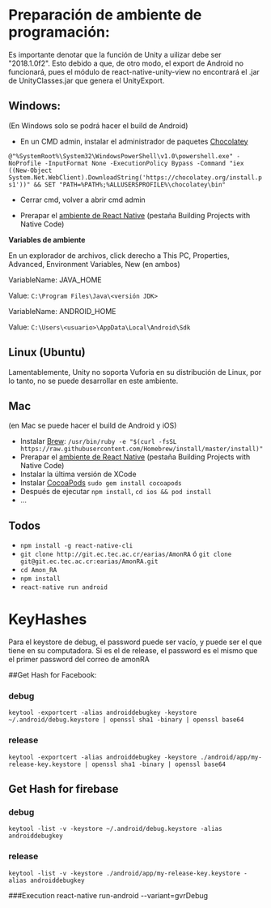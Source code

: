 # Preparación de ambiente de programación:

Es importante denotar que la función de Unity a uilizar debe ser "2018.1.0f2". Esto debido a que, de otro  modo, el export de Android no funcionará, pues el módulo de react-native-unity-view no encontrará el .jar de UnityClasses.jar que genera el UnityExport.

## Windows:
(En Windows solo se podrá hacer el build de Android)

* En un CMD admin, instalar el administrador de paquetes [Chocolatey](https://chocolatey.org/install)

`@"%SystemRoot%\System32\WindowsPowerShell\v1.0\powershell.exe" -NoProfile -InputFormat None -ExecutionPolicy Bypass -Command "iex ((New-Object System.Net.WebClient).DownloadString('https://chocolatey.org/install.ps1'))" && SET "PATH=%PATH%;%ALLUSERSPROFILE%\chocolatey\bin"`

* Cerrar cmd, volver a abrir cmd admin

* Prerapar el [ambiente de React Native](https://facebook.github.io/react-native/docs/getting-started.html) (pestaña Building Projects with Native Code)


**Variables de ambiente**

En un explorador de archivos, click derecho a This PC, Properties, Advanced, Environment Variables, New (en ambos)

VariableName: JAVA_HOME

Value: `C:\Program Files\Java\<versión JDK>`

VariableName: ANDROID_HOME 

Value: `C:\Users\<usuario>\AppData\Local\Android\Sdk`

## Linux (Ubuntu)
Lamentablemente, Unity no soporta Vuforia en su distribución de Linux, por lo tanto, no se puede desarrollar en este ambiente. 


## Mac
(en Mac se puede hacer el build de Android y iOS)
* Instalar [Brew](https://brew.sh/): `/usr/bin/ruby -e "$(curl -fsSL https://raw.githubusercontent.com/Homebrew/install/master/install)"`
* Prerapar el [ambiente de React Native](https://facebook.github.io/react-native/docs/getting-started.html) (pestaña Building Projects with Native Code)
* Instalar la última versión de XCode
* Instalar [CocoaPods](https://cocoapods.org/) `sudo gem install cocoapods`
* Después de ejecutar `npm install`, `cd ios && pod install`
* ...


## Todos

* `npm install -g react-native-cli`
* `git clone http://git.ec.tec.ac.cr/earias/AmonRA` ó `git clone git@git.ec.tec.ac.cr:earias/AmonRA.git`
* `cd Amon_RA`
* `npm install`
* `react-native run android`


# KeyHashes
Para el keystore de debug, el password puede ser vacío, y puede ser el que tiene en su computadora. Si es el de release, el password es el mismo que el primer password del correo de amonRA

##Get Hash for Facebook: 
### debug
`keytool -exportcert -alias androiddebugkey -keystore ~/.android/debug.keystore | openssl sha1 -binary | openssl base64`

### release
`keytool -exportcert -alias androiddebugkey -keystore ./android/app/my-release-key.keystore | openssl sha1 -binary | openssl base64`

## Get Hash for firebase
### debug
`keytool -list -v -keystore ~/.android/debug.keystore -alias androiddebugkey`


### release
`keytool -list -v -keystore ./android/app/my-release-key.keystore -alias androiddebugkey`

###Execution
react-native run-android --variant=gvrDebug
